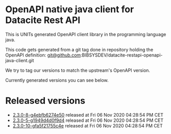# OpenAPI native java client for Datacite Rest API 

This is UNITs generated OpenAPI client library in the programming language java.

This code gets generated from a git tag done in repository holding the OpenAPI definition: git@github.com:BIBSYSDEV/datacite-restapi-openapi-java-client.git 

We try to tag our versions to match the upstream's OpenAPI version.

Currently generated versions you can see below.

# Released versions 

* [2.3.0-8-g4ebfb6274e50](https://github.com/BIBSYSDEV/datacite-restapi-openapi-java-client/tree/2.3.0-8-g4ebfb6274e50) released at Fri 06 Nov 2020 04:28:54 PM CET
* [2.3.0-5-g1949d4d0f9d4](https://github.com/BIBSYSDEV/datacite-restapi-openapi-java-client/tree/2.3.0-5-g1949d4d0f9d4) released at Fri 06 Nov 2020 04:28:54 PM CET
* [2.3.0-10-gfa5f21755c4e](https://github.com/BIBSYSDEV/datacite-restapi-openapi-java-client/tree/2.3.0-10-gfa5f21755c4e) released at Fri 06 Nov 2020 04:28:54 PM CET
